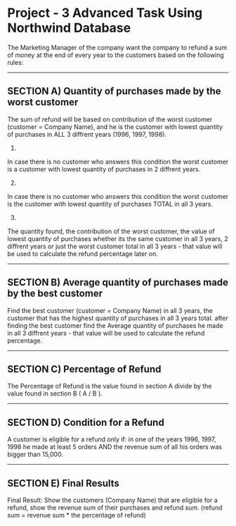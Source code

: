 # Project - 3 Advanced Task Using Northwind Database


The Marketing Manager of the company want the company to refund a sum of money at the end of every year to the customers based on the following rules:

--------------------------------------------------------------------------------
 SECTION A) Quantity of purchases made by the worst customer
--------------------------------------------------------------------------------

 The sum of refund will be based on contribution of the worst customer (customer = Company Name),
 and he is the customer with lowest quantity of purchases in ALL 3 diffrent years (1996, 1997, 1998).

 1)
In case there is no customer who answers this condition the worst customer is a customer with lowest quantity of purchases in 2 diffrent years. 

2)
In case there is no customer who answers this condition the worst customer is the customer with lowest quantity of purchases TOTAL in all 3 years.

3)
The quantity found, the contribution of the worst customer, the value of lowest quantity of purchases whether its the same customer in all 3 years, 2 diffrent years
or just the worst customer total in all 3 years - that value will be used to calculate the refund percentage later on.

--------------------------------------------------------------------------------
SECTION B) Average quantity of purchases made by the best customer
--------------------------------------------------------------------------------

Find the best customer (customer = Company Name) in all 3 years, the customer that has the highest quantity of purchases in all 3 years total.
after finding the best customer find the Average quantity of purchases he made in all 3 diffrent years - that value will be used to calculate the refund percentage.

--------------------------------------------------------------------------------
SECTION C) Percentage of Refund
--------------------------------------------------------------------------------

The Percentage of Refund is the value found in section A divide by the value found in section B ( A / B ).

--------------------------------------------------------------------------------
SECTION D) Condition for a Refund
--------------------------------------------------------------------------------

A customer is eligible for a refund only if:
in one of the years 1996, 1997, 1998 he made at least 5 orders AND the revenue sum of all his orders was bigger than 15,000.

--------------------------------------------------------------------------------
SECTION E) Final Results
--------------------------------------------------------------------------------

Final Result:
Show the customers (Company Name) that are eligible for a refund, show the revenue sum of their purchases and refund sum.
(refund sum = revenue sum * the percentage of refund)
